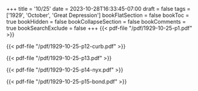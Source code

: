 +++
title = '10/25'
date = 2023-10-28T16:33:45-07:00
draft = false
tags = ['1929', 'October', 'Great Depression']
bookFlatSection = false
bookToc = true
bookHidden = false
bookCollapseSection = false
bookComments = true
bookSearchExclude = false
+++
{{< pdf-file "/pdf/1929-10-25-p1.pdf" >}}

{{< pdf-file "/pdf/1929-10-25-p12-curb.pdf" >}}

{{< pdf-file "/pdf/1929-10-25-p13.pdf" >}}

{{< pdf-file "/pdf/1929-10-25-p14-nyx.pdf" >}}

{{< pdf-file "/pdf/1929-10-25-p15-bond.pdf" >}}